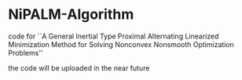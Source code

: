 # NiPALM-Algorithm
code for ``A General Inertial Type Proximal Alternating Linearized Minimization Method for Solving Nonconvex Nonsmooth Optimization Problems''

the code will be uploaded in the near future
